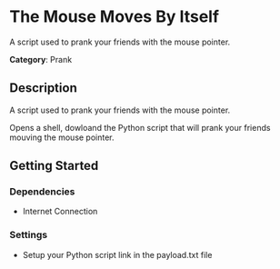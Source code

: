 # The Mouse Moves By Itself

A script used to prank your friends with the mouse pointer.

**Category**: Prank

## Description

A script used to prank your friends with the mouse pointer.

Opens a shell, dowloand the Python script that will prank your friends mouving the mouse pointer.

## Getting Started

### Dependencies

* Internet Connection

### Settings

- Setup your Python script link in the payload.txt file
